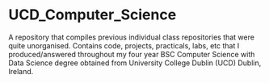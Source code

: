 # UCD_Computer_Science
A repository that compiles previous individual class repositories that were quite unorganised. Contains code, projects, practicals, labs, etc that I produced/answered throughout my four year BSC Computer Science with Data Science degree obtained from University College Dublin (UCD) Dublin, Ireland. 
